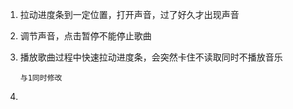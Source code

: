 1. 拉动进度条到一定位置，打开声音，过了好久才出现声音

1. 调节声音，点击暂停不能停止歌曲

1. 播放歌曲过程中快速拉动进度条，会突然卡住不读取同时不播放音乐

   ```
   与1同时修改
   ```

1. 
